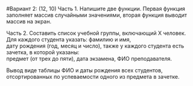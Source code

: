 #Вариант 2: (12, 10)
Часть 1. Напишите две функции. Первая функция заполняет массив случайными значениями, вторая функция выводит массив на экран.

Часть 2. Составить список учебной группы, включающий Х человек. Для каждого студента указать: фамилию и имя, <br> дату рождения (год, месяц и число), также у каждого студента есть зачетка, в которой указаны:<br> предмет (от трех до пяти), дата экзамена, ФИО преподавателя.

Вывод виде таблицы ФИО и даты рождения всех студентов, отсортированных по успеваемости одного из предмета в зачетке.
